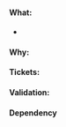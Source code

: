 #### What:
<!--- Please include bullet points of the purpose of your code. 
Those points should be concise and describe what you expect to happen. -->
*

#### Why:
<!--- Please include the context and background for your change. 
For example, why are you requesting this permission, any 
justification or approval you can provide is helpful. -->

#### Tickets:
<!--- Please link to any related Jira issue here. Use the keyword "Closes: $TICKET" to close them.
For instance,
APPSRE-****
Closes: APPSRE-****
--->

#### Validation:
<!--- Please include any test you ran or other validation you
did to make sure your code is right.-->

#### Dependency
<!--- This is optional. If applicable, please include any MR or 
anything that need to happen before this MR can be merged -->
